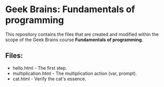 # Geek Brains: Fundamentals of programming

This repository contains the files that are created and modified within the scope of the Geek Brains course **Fundamentals of programming**.

## Files:

* hello.html - The first step.
* multiplication.html - The multiplication action (var, prompt).
* cat.html - Verify the cat's essence.

